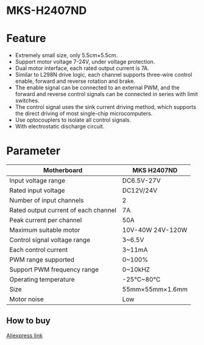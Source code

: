 # MKS-H2407ND
# Feature
* Extremely small size, only 5.5cm×5.5cm.
* Support motor voltage 7-24V, under voltage protection.
* Dual motor interface, each rated output current is 7A.
* Similar to L298N drive logic, each channel supports three-wire control enable, forward and reverse rotation and brake.
* The enable signal can be connected to an external PWM, and the forward and reverse control signals can be connected in series with limit switches.
* The control signal uses the sink current driving method, which supports the direct driving of most single-chip microcomputers.
* Use optocouplers to isolate all control signals.
* With electrostatic discharge circuit.
# Parameter
|Motherboard|MKS H2407ND|
|------------|--------------------|
|Input voltage range| DC6.5V-27V |
|Rated input voltage| DC12V/24V |
|Number of input channels| 2 |
|Rated output current of each channel| 7A |
|Peak current per channel| 50A |
|Maximum suitable motor| 10V-40W 24V-120W |
|Control signal voltage range| 3~6.5V |
|Each control current| 3~11mA |
|PWM range supported| 0~100% |
|Support PWM frequency range| 0~10kHZ |
|Operating temperature| -25℃~80℃ |
|Size| 55mm×55mm×1.6mm |
|Motor noise| Low |
## How to buy
[Aliexpress link](https://www.aliexpress.com/item/1005003340856835.html)
